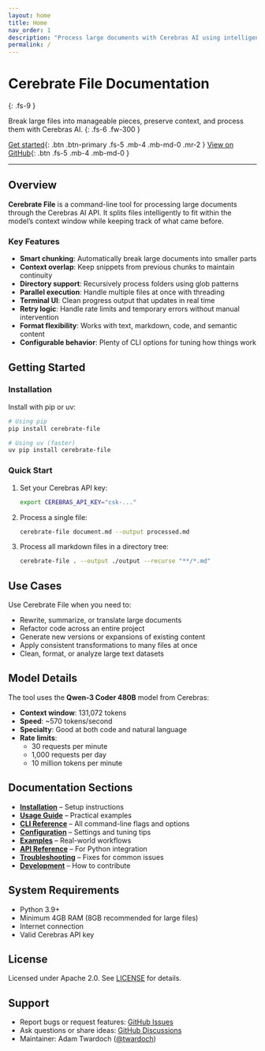 ```yaml
---
layout: home
title: Home
nav_order: 1
description: "Process large documents with Cerebras AI using intelligent chunking and context preservation"
permalink: /
---
```


# Cerebrate File Documentation
{: .fs-9 }

Break large files into manageable pieces, preserve context, and process them with Cerebras AI.
{: .fs-6 .fw-300 }

[Get started](#getting-started){: .btn .btn-primary .fs-5 .mb-4 .mb-md-0 .mr-2 } [View on GitHub](https://github.com/twardoch/cerebrate-file){: .btn .fs-5 .mb-4 .mb-md-0 }

---

## Overview

**Cerebrate File** is a command-line tool for processing large documents through the Cerebras AI API. It splits files intelligently to fit within the model’s context window while keeping track of what came before.

### Key Features

- **Smart chunking**: Automatically break large documents into smaller parts
- **Context overlap**: Keep snippets from previous chunks to maintain continuity
- **Directory support**: Recursively process folders using glob patterns
- **Parallel execution**: Handle multiple files at once with threading
- **Terminal UI**: Clean progress output that updates in real time
- **Retry logic**: Handle rate limits and temporary errors without manual intervention
- **Format flexibility**: Works with text, markdown, code, and semantic content
- **Configurable behavior**: Plenty of CLI options for tuning how things work

## Getting Started

### Installation

Install with pip or uv:

```bash
# Using pip
pip install cerebrate-file

# Using uv (faster)
uv pip install cerebrate-file
```

### Quick Start

1. Set your Cerebras API key:
   ```bash
   export CEREBRAS_API_KEY="csk-..."
   ```

2. Process a single file:
   ```bash
   cerebrate-file document.md --output processed.md
   ```

3. Process all markdown files in a directory tree:
   ```bash
   cerebrate-file . --output ./output --recurse "**/*.md"
   ```

## Use Cases

Use Cerebrate File when you need to:

- Rewrite, summarize, or translate large documents
- Refactor code across an entire project
- Generate new versions or expansions of existing content
- Apply consistent transformations to many files at once
- Clean, format, or analyze large text datasets

## Model Details

The tool uses the **Qwen-3 Coder 480B** model from Cerebras:

- **Context window**: 131,072 tokens
- **Speed**: ~570 tokens/second
- **Specialty**: Good at both code and natural language
- **Rate limits**:
  - 30 requests per minute
  - 1,000 requests per day
  - 10 million tokens per minute

## Documentation Sections

- **[Installation](installation/)** – Setup instructions
- **[Usage Guide](usage/)** – Practical examples
- **[CLI Reference](cli-reference/)** – All command-line flags and options
- **[Configuration](configuration/)** – Settings and tuning tips
- **[Examples](examples/)** – Real-world workflows
- **[API Reference](api-reference/)** – For Python integration
- **[Troubleshooting](troubleshooting/)** – Fixes for common issues
- **[Development](development/)** – How to contribute

## System Requirements

- Python 3.9+
- Minimum 4GB RAM (8GB recommended for large files)
- Internet connection
- Valid Cerebras API key

## License

Licensed under Apache 2.0. See [LICENSE](https://github.com/twardoch/cerebrate-file/blob/main/LICENSE) for details.

## Support

- Report bugs or request features: [GitHub Issues](https://github.com/twardoch/cerebrate-file/issues)
- Ask questions or share ideas: [GitHub Discussions](https://github.com/twardoch/cerebrate-file/discussions)
- Maintainer: Adam Twardoch ([@twardoch](https://github.com/twardoch))